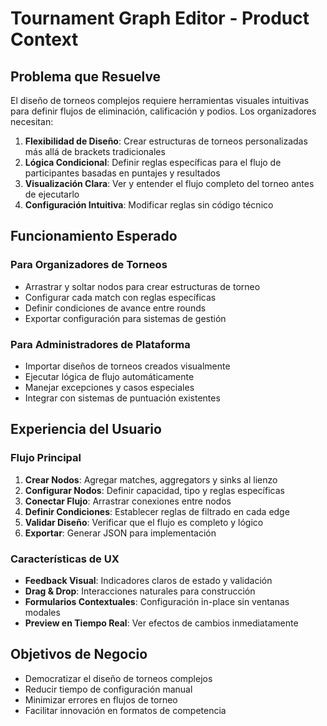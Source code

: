 # Tournament Graph Editor - Product Context

## Problema que Resuelve
El diseño de torneos complejos requiere herramientas visuales intuitivas para definir flujos de eliminación, calificación y podios. Los organizadores necesitan:

1. **Flexibilidad de Diseño**: Crear estructuras de torneos personalizadas más allá de brackets tradicionales
2. **Lógica Condicional**: Definir reglas específicas para el flujo de participantes basadas en puntajes y resultados
3. **Visualización Clara**: Ver y entender el flujo completo del torneo antes de ejecutarlo
4. **Configuración Intuitiva**: Modificar reglas sin código técnico

## Funcionamiento Esperado

### Para Organizadores de Torneos
- Arrastrar y soltar nodos para crear estructuras de torneo
- Configurar cada match con reglas específicas
- Definir condiciones de avance entre rounds
- Exportar configuración para sistemas de gestión

### Para Administradores de Plataforma  
- Importar diseños de torneos creados visualmente
- Ejecutar lógica de flujo automáticamente
- Manejar excepciones y casos especiales
- Integrar con sistemas de puntuación existentes

## Experiencia del Usuario

### Flujo Principal
1. **Crear Nodos**: Agregar matches, aggregators y sinks al lienzo
2. **Configurar Nodos**: Definir capacidad, tipo y reglas específicas
3. **Conectar Flujo**: Arrastrar conexiones entre nodos
4. **Definir Condiciones**: Establecer reglas de filtrado en cada edge
5. **Validar Diseño**: Verificar que el flujo es completo y lógico
6. **Exportar**: Generar JSON para implementación

### Características de UX
- **Feedback Visual**: Indicadores claros de estado y validación
- **Drag & Drop**: Interacciones naturales para construcción
- **Formularios Contextuales**: Configuración in-place sin ventanas modales
- **Preview en Tiempo Real**: Ver efectos de cambios inmediatamente

## Objetivos de Negocio
- Democratizar el diseño de torneos complejos
- Reducir tiempo de configuración manual
- Minimizar errores en flujos de torneo
- Facilitar innovación en formatos de competencia
